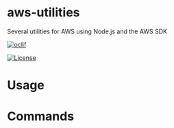 aws-utilities
=============

Several utilities for AWS using Node.js and the AWS SDK

[![oclif](https://img.shields.io/badge/cli-oclif-brightgreen.svg)](https://oclif.io)
<!--[![Version](https://img.shields.io/npm/v/aws-utilities.svg)](https://npmjs.org/package/aws-utilities) --->
<!--[![Downloads/week](https://img.shields.io/npm/dw/aws-utilities.svg)](https://npmjs.org/package/aws-utilities) --->
[![License](https://img.shields.io/npm/l/aws-utilities.svg)](https://github.com/kerueter/aws-utilities/blob/master/package.json)

<!-- toc -->
# Usage
<!-- usage -->
# Commands
<!-- commands -->
